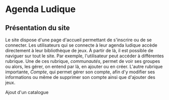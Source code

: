 # Agenda Ludique

## Présentation du site

Le site dispose d'une page d'accueil permettant de s'inscrire ou de se connecter. 
Les utilisateurs qui se connecte à leur agenda ludique accède directement à leur
bibliothèque de jeux. À partir de là, il est possible de naviguer sur tout le
site. Par exemple, l'utilisateur peut accéder à différentes rubrique. Une de ces
rubrique, *communautés*, permet de voir ses groupes ou alors, les gérer, on 
entend par là, en ajouter ou en créer. L'autre rubrique importante, *Compte*, qui 
permet gérer son compte, afin d'y modifier ses informations ou même de supprimer 
son compte ainsi que d'ajouter des jeux.

Ajout d'un catalogue